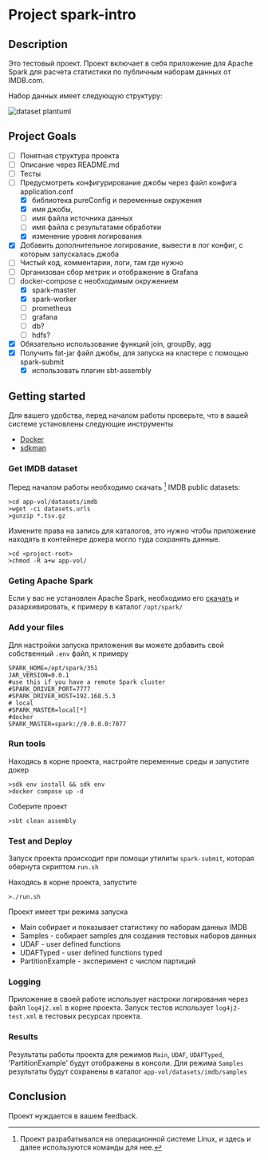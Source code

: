 # Project spark-intro

## Description
Это тестовый проект.
Проект включает в себя приложение для Apache Spark для расчета статистики по публичным наборам данных от IMDB.com.

Набор данных имеет следующую структуру:

![dataset plantuml](app-vol/datasets/imdb/imdbsets.png "IMDB Datasets")

## Project Goals

- [ ] Понятная структура проекта
- [ ] Описание через README.md
- [ ] Тесты
- [ ] Предусмотреть конфигурирование джобы через файл конфига application.conf 
  - [X] библиотека pureConfig и переменные окружения
  - [X] имя джобы,
  - [ ] имя файла источника данных
  - [ ] имя файла с результатами обработки
  - [X] изменение уровня логирования
- [X] Добавить дополнительное логирование, вывести в лог конфиг, с которым запускалась джоба
- [ ] Чистый код, комментарии, логи, там где нужно
- [ ] Организован сбор метрик и отображение в Grafana
- [ ] docker-compose с необходимым окружением
    - [X] spark-master
    - [X] spark-worker
    - [ ] prometheus 
    - [ ] grafana
    - [ ] db?
    - [ ] hdfs?
- [X] Обязательно использование функций join, groupBy, agg
- [X] Получить fat-jar файл джобы, для запуска на кластере с помощью spark-submit
    - [X] использовать плагин sbt-assembly

## Getting started

Для вашего удобства, перед началом работы проверьте, что в вашей системе установлены следующие инструменты

* [Docker](https://www.docker.com/)
* [sdkman](https://sdkman.io/)

### Get IMDB dataset
Перед началом работы необходимо скачать [^1] IMDB public datasets:
```shell
>cd app-vol/datasets/imdb 
>wget -ci datasets.urls
>gunzip *.tsv.gz
```

Измените права на запись для каталогов, это нужно чтобы приложение находять в контейнере докера могло туда сохранять данные.

```shell
>cd <project-root>
>chmod -R a+w app-vol/
```


[^1]: Проект разрабатывался на операционной системе Linux, и здесь и далее используются команды для нее.

### Geting Apache Spark

Если у вас не установлен Apache Spark, необходимо его [скачать](https://spark.apache.org/downloads.html) и разархивировать, к примеру в каталог `/opt/spark/`

### Add your files
Для настройки запуска приложения вы можете добавить свой собственный `.env` файл, 
к примеру

```shell
SPARK_HOME=/opt/spark/351
JAR_VERSION=0.0.1
#use this if you have a remote Spark cluster
#SPARK_DRIVER_PORT=7777
#SPARK_DRIVER_HOST=192.168.5.3
# local
#SPARK_MASTER=local[*]
#docker
SPARK_MASTER=spark://0.0.0.0:7077
```

### Run tools

Находясь в корне проекта, настройте перeменные среды и запустите докер

```shell
>sdk env install && sdk env 
>docker compose up -d
```

Соберите проект
```shell
>sbt clean assembly
```

### Test and Deploy

Запуск проекта происходит при помощи утилиты `spark-submit`, которая обернута скриптом `run.sh`

Находясь в корне проекта, запустите

```shell
>./run.sh
```

Проект имеет три режима запуска 
- Main собирает и показывает статистику по наборам данных  IMDB
- Samples - собирает samples для создания тестовых наборов данных
- UDAF - user defined functions
- UDAFTyped - user defined functions typed
- PartitionExample - эксперимент с числом партиций

### Logging

Приложение в своей работе использует настроки логирования через файл `log4j2.xml` в корне проекта.  Запуск тестов использует `log4j2-test.xml` в тестовых ресурсах проекта.

### Results

Результаты работы проекта для режимов `Main`, `UDAF`, `UDAFTyped`, 'PartitionExample' будут отображены в консоли.
Для режима `Samples` результаты будут сохранены в каталог `app-vol/datasets/imdb/samples`

## Conclusion

Проект нуждается в вашем feedback.





